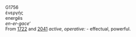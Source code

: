 <body>
  <p>G1756<br>  ἐνεργής  <br> energēs  <br><i>en-er-gace‘ </i><br>From <a href="g1722.htm">1722</a> and <a href="g2041.htm">2041</a>  <i>active</i>, <i>operative:</i> - effectual, powerful.<br></p>
 </body>